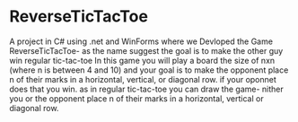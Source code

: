 # ReverseTicTacToe

A project in C# using .net and WinForms where we Devloped the Game ReverseTicTacToe- as the name suggest the goal is to make the other guy win regular tic-tac-toe
In this game you will play a board the size of nxn (where n is between 4 and 10) and your goal is to make the opponent place n of their marks in a horizontal, vertical, or diagonal row.
if your oponnet does that you win. as in regular tic-tac-toe you can draw the game- nither you or the opponent place n of their marks in a horizontal, vertical or diagonal row.

